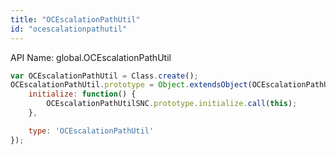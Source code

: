 ```yaml
---
title: "OCEscalationPathUtil"
id: "ocescalationpathutil"
---
```


API Name: global.OCEscalationPathUtil

```js
var OCEscalationPathUtil = Class.create();
OCEscalationPathUtil.prototype = Object.extendsObject(OCEscalationPathUtilSNC, {
    initialize: function() {
		OCEscalationPathUtilSNC.prototype.initialize.call(this);
    },

    type: 'OCEscalationPathUtil'
});
```